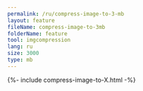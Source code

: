 ```yaml
---
permalink: /ru/compress-image-to-3-mb
layout: feature
fileName: compress-image-to-3mb
folderName: feature
tool: imgcompression
lang: ru
size: 3000
type: mb
---
```


{%- include compress-image-to-X.html -%}
